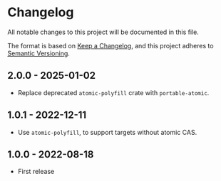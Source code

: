 # Changelog

All notable changes to this project will be documented in this file.

The format is based on [Keep a Changelog](https://keepachangelog.com/en/1.0.0/),
and this project adheres to [Semantic Versioning](https://semver.org/spec/v2.0.0.html).

## 2.0.0 - 2025-01-02

- Replace deprecated `atomic-polyfill` crate with `portable-atomic`.

## 1.0.1 - 2022-12-11

- Use `atomic-polyfill`, to support targets without atomic CAS.

## 1.0.0 - 2022-08-18

- First release
